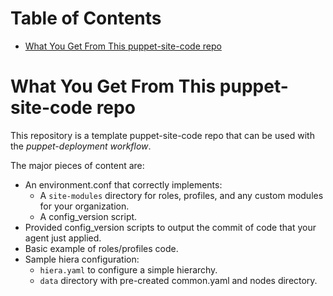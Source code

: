 Table of Contents
=================

  * [What You Get From This puppet-site-code repo](#what-you-get-from-this-puppet-site-code-repo)

# What You Get From This puppet-site-code repo

This repository is a template puppet-site-code repo that can be used with the _puppet-deployment workflow_.

The major pieces of content are:
 - An environment.conf that correctly implements:
   - A `site-modules` directory for roles, profiles, and any custom modules for your organization.
   - A config\_version script.
 - Provided config\_version scripts to output the commit of code that your agent just applied.
 - Basic example of roles/profiles code.
 - Sample hiera configuration:
   - `hiera.yaml` to configure a simple hierarchy.
   - `data` directory with pre-created common.yaml and nodes directory.
